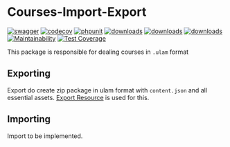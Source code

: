# Courses-Import-Export

[![swagger](https://img.shields.io/badge/documentation-swagger-green)](https://escolalms.github.io/Courses-Import-Export/)
[![codecov](https://codecov.io/gh/EscolaLMS/Courses-Import-Export/branch/main/graph/badge.svg?token=NRAN4R8AGZ)](https://codecov.io/gh/EscolaLMS/Courses-Import-Export)
[![phpunit](https://github.com/EscolaLMS/Courses-Import-Export/actions/workflows/test.yml/badge.svg)](https://github.com/EscolaLMS/Courses-Import-Export/actions/workflows/test.yml)
[![downloads](https://img.shields.io/packagist/dt/escolalms/Courses-Import-Export)](https://packagist.org/packages/escolalms/Courses-Import-Export)
[![downloads](https://img.shields.io/packagist/v/escolalms/Courses-Import-Export)](https://packagist.org/packages/escolalms/Courses-Import-Export)
[![downloads](https://img.shields.io/packagist/l/escolalms/Courses-Import-Export)](https://packagist.org/packages/escolalms/Courses-Import-Export)
[![Maintainability](https://api.codeclimate.com/v1/badges/04a88ff03ede597fd18b/maintainability)](https://codeclimate.com/github/EscolaLMS/Courses-Import-Export/maintainability)
[![Test Coverage](https://api.codeclimate.com/v1/badges/04a88ff03ede597fd18b/test_coverage)](https://codeclimate.com/github/EscolaLMS/Courses-Import-Export/test_coverage)

This package is responsible for dealing courses in `.ulam` format

## Exporting

Export do create zip package in ulam format with `content.json` and all essential assets. [Export Resource](https://github.com/EscolaLMS/Courses#adding-new-topiccontent-type) is used for this.

## Importing

Import to be implemented.
